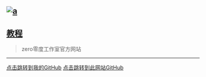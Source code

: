 [![a](https://user-images.githubusercontent.com/89624840/131179808-b69fe017-c2bc-45a6-bc89-f83803047173.png "title")](https://code.xueersi.com/space/59783025)
---
[教程](b/b.md)
---
> zero零度工作室官方网站
---
[点击跳转到我的GitHub](https://github.com/zlc1003)         [点击跳转到此网站GitHub](https://github.com/zlc1003/zero)
